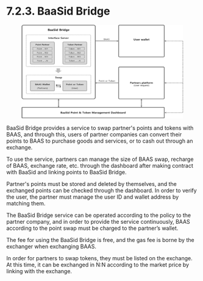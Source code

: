 # 7.2.3. BaaSid Bridge

<figure><img src="../../../.gitbook/assets/img49.png" alt=""><figcaption></figcaption></figure>

BaaSid Bridge provides a service to swap partner's points and tokens with BAAS, and through this, users of partner companies can convert their points to BAAS to purchase goods and services, or to cash out through an exchange.

To use the service, partners can manage the size of BAAS swap, recharge of BAAS, exchange rate, etc. through the dashboard after making contract with BaaSid and linking points to BaaSid Bridge.

Partner's points must be stored and deleted by themselves, and the exchanged points can be checked through the dashboard. In order to verify the user, the partner must manage the user ID and wallet address by matching them.

The BaaSid Bridge service can be operated according to the policy to the partner company, and in order to provide the service continuously, BAAS according to the point swap must be charged to the partner’s wallet.

The fee for using the BaaSid Bridge is free, and the gas fee is borne by the exchanger when exchanging BAAS.

In order for partners to swap tokens, they must be listed on the exchange. At this time, it can be exchanged in N:N according to the market price by linking with the exchange.
